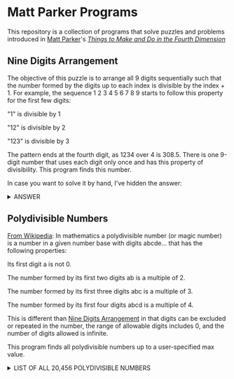 # Matt Parker Programs

This repository is a collection of programs that solve puzzles and problems introduced in [Matt Parker](http://standupmaths.com/)'s *[Things to Make and Do in the Fourth Dimension](http://makeanddo4d.com/)*

## Nine Digits Arrangement

The objective of this puzzle is to arrange all 9 digits sequentially such that the number formed by the digits up to each index is divisible by the index + 1. For example, the sequence 1 2 3 4 5 6 7 8 9 starts to follow this property for the first few digits:

"1" is divisible by 1

"12" is divisible by 2

"123" is divisible by 3

The pattern ends at the fourth digit, as 1234 over 4 is 308.5. There is one 9-digit number that uses each digit only once and has this property of divisibility. This program finds this number.

In case you want to solve it by hand, I've hidden the answer:

<details><summary>ANSWER</summary>

`381654729`

</details>

## Polydivisible Numbers

[From Wikipedia](https://en.wikipedia.org/wiki/Polydivisible_number): In mathematics a polydivisible number (or magic number) is a number in a given number base with digits abcde... that has the following properties:

Its first digit a is not 0.

The number formed by its first two digits ab is a multiple of 2.

The number formed by its first three digits abc is a multiple of 3.

The number formed by its first four digits abcd is a multiple of 4.

This is different than [Nine Digits Arrangement](##Nine-Digits-Arrangement) in that digits can be excluded or repeated in the number, the range of allowable digits includes 0, and the number of digits allowed is infinite.

This program finds all polydivisible numbers up to a user-specified max value.

<details><summary>LIST OF ALL 20,456 POLYDIVISIBLE NUMBERS</summary>

```

```

</details>
